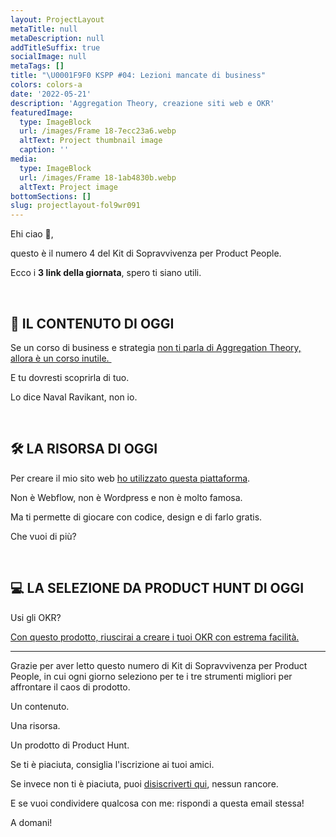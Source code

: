 ```yaml
---
layout: ProjectLayout
metaTitle: null
metaDescription: null
addTitleSuffix: true
socialImage: null
metaTags: []
title: "\U0001F9F0 KSPP #04: Lezioni mancate di business"
colors: colors-a
date: '2022-05-21'
description: 'Aggregation Theory, creazione siti web e OKR'
featuredImage:
  type: ImageBlock
  url: /images/Frame 18-7ecc23a6.webp
  altText: Project thumbnail image
  caption: ''
media:
  type: ImageBlock
  url: /images/Frame 18-1ab4830b.webp
  altText: Project image
bottomSections: []
slug: projectlayout-fol9wr091
---
```

Ehi ciao 👋,

questo è il numero 4 del Kit di Sopravvivenza per Product People.

Ecco i **3 link della giornata**, spero ti siano utili.

​

## 📖 IL CONTENUTO DI OGGI

Se un corso di business e strategia [non ti parla di Aggregation Theory, allora è un corso inutile. ](https://stratechery.com/2017/defining-aggregators/)​

E tu dovresti scoprirla di tuo.

Lo dice Naval Ravikant, non io.

​

## 🛠 LA RISORSA DI OGGI

Per creare il mio sito web [ho utilizzato questa piattaforma](https://www.stackbit.com/).

Non è Webflow, non è Wordpress e non è molto famosa.

Ma ti permette di giocare con codice, design e di farlo gratis.

Che vuoi di più?

​

## 💻 LA SELEZIONE DA PRODUCT HUNT DI OGGI

Usi gli OKR?

​[Con questo prodotto, riuscirai a creare i tuoi OKR con estrema facilità.](https://www.zenflowchart.com/okr?ref=producthunt)​

----

Grazie per aver letto questo numero di Kit di Sopravvivenza per Product People, in cui ogni giorno seleziono per te i tre strumenti migliori per affrontare il caos di prodotto.

Un contenuto.

Una risorsa.

Un prodotto di Product Hunt.

Se ti è piaciuta, consiglia l'iscrizione ai tuoi amici.

Se invece non ti è piaciuta, puoi [disiscriverti qui](https://preview.convertkit-mail2.com/unsubscribe), nessun rancore.

E se vuoi condividere qualcosa con me: rispondi a questa email stessa!

A domani!
